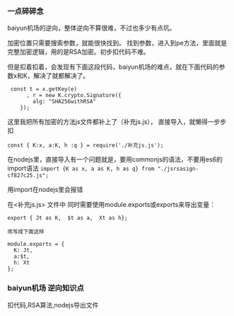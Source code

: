 ### 一点碎碎念 
baiyun机场的逆向，整体逆向不算很难，不过也多少有点坑。

加密位置只需要搜索参数，就能很快找到。 
找到参数，进入到pe方法，里面就是完整加密逻辑，用的是RSA加密。初步扣代码不难。

但是扣着扣着，会发现有下面这段代码，baiyun机场的难点，就在下面代码的参数x和K，解决了就都解决了。
```angular2html
 const t = x.getKey(e)
      , r = new K.crypto.Signature({
        alg: "SHA256withRSA"
    });
```

这里我把所有加密的方法js文件都补上了（补充js.js）， 直接导入，就懒得一步步扣
```angular2html
const { K:x, a:K, h :q } = require('./补充js.js');
```
在nodejs里，直接导入有一个问题就是，要用commonjs的语法，不要用es6的import语法
``
import {K as x, a as K, h as q} from "./jsrsasign-cf827c25.js";
``

用import在nodejs里会报错

在<补充js.js> 文件中 同时需要使用module.exports或exports来导出变量：
```angular2html
export { Jt as K,  $t as a,  Xt as h};

改写成下面这样

module.exports = {
  K: Jt,
  a:$t,
  h: Xt
};
```


### baiyun机场 逆向知识点 

扣代码,RSA算法,nodejs导出文件

